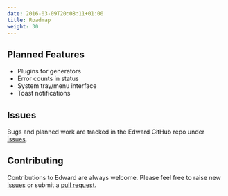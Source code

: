 ```yaml
---
date: 2016-03-09T20:08:11+01:00
title: Roadmap
weight: 30
---
```


## Planned Features

* Plugins for generators
* Error counts in status
* System tray/menu interface
* Toast notifications

## Issues

Bugs and planned work are tracked in the Edward GitHub repo under [issues](https://github.com/yext/edward/issues).

## Contributing

Contributions to Edward are always welcome. Please feel free to raise new [issues](https://github.com/yext/edward/issues) or submit a [pull request](https://github.com/yext/edward/pulls).
